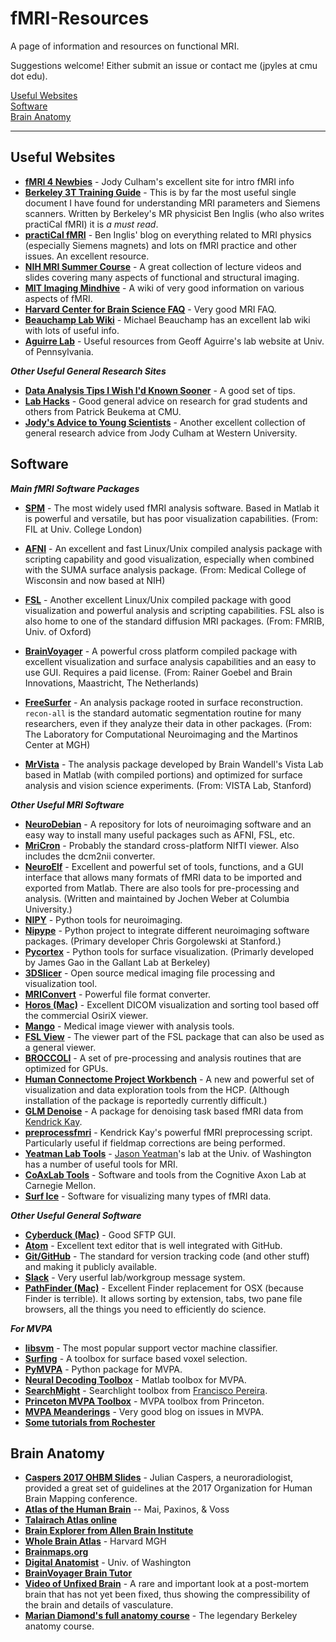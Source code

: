 # fMRI-Resources
A page of information and resources on functional MRI.

Suggestions welcome!
Either submit an issue or contact me (jpyles at cmu dot edu).

[Useful Websites](#useful-websites)  
[Software](#software)  
[Brain Anatomy](#brain-anatomy)  


---


## Useful Websites


* **[fMRI 4 Newbies](http://culhamlab.ssc.uwo.ca/fmri4newbies/)** - Jody Culham's excellent site for intro fMRI info
* **[Berkeley 3T Training Guide](http://bic.berkeley.edu/sites/default/files/3T_user_training_FAQ_08Mar2012.doc)** - This is by far the most useful single document I have found for understanding MRI parameters and Siemens scanners. Written by Berkeley's MR physicist Ben Inglis (who also writes practiCal fMRI) it is *a must read*.
* **[practiCal fMRI](https://practicalfmri.blogspot.com/)** - Ben Inglis' blog on everything related to MRI physics (especially Siemens magnets) and lots on fMRI practice and other issues. An excellent resource.
* **[NIH MRI Summer Course](https://fmrif.nimh.nih.gov/public/fmri-course)** - A great collection of lecture videos and slides covering many aspects of functional and structural imaging.
* **[MIT Imaging Mindhive](http://mindhive.mit.edu/imaging)** - A wiki of very good information on various aspects of fMRI.
* **[Harvard Center for Brain Science FAQ](http://cbs.fas.harvard.edu/science/core-facilities/neuroimaging/information-investigators/MRphysicsfaq)** - Very good MRI FAQ.
* **[Beauchamp Lab Wiki](http://www.openwetware.org/wiki/Beauchamp:Lab_Notebook)** - Michael Beauchamp has an excellent lab wiki with lots of useful info.
* **[Aguirre Lab](https://cfn.upenn.edu/aguirre/wiki/public:methods)** - Useful resources from Geoff Aguirre's lab website at Univ. of Pennsylvania.

***Other Useful General Research Sites***
* **[Data Analysis Tips I Wish I'd Known Sooner](http://deevybee.blogspot.com/2014/04/data-analysis-ten-tips-i-wish-id-known.html)** - A good set of tips.
* **[Lab Hacks](https://github.com/pbeukema/LabHacks)** - Good general advice on research for grad students and others from Patrick Beukema at CMU.
* **[Jody's Advice to Young Scientists](http://www.culhamlab.com/academic-advice/)** - Another excellent collection of general research advice from Jody Culham at Western University.


## Software

***Main fMRI Software Packages***

* **[SPM](http://www.fil.ion.ucl.ac.uk/spm/)** - The most widely used fMRI analysis software. Based in Matlab it is powerful and versatile, but has poor visualization capabilities. (From: FIL at Univ. College London)

* **[AFNI](https://afni.nimh.nih.gov/)** - An excellent and fast Linux/Unix compiled analysis package with scripting capability and good visualization, especially when combined with the SUMA surface analysis package. (From: Medical College of Wisconsin and now based at NIH)

* **[FSL](https://fsl.fmrib.ox.ac.uk/fsl/fslwiki)** - Another excellent Linux/Unix compiled package with good visualization and powerful analysis and scripting capabilities. FSL also is also home to one of the standard diffusion MRI packages. (From: FMRIB, Univ. of Oxford)

* **[BrainVoyager](http://www.brainvoyager.com/)** - A powerful cross platform compiled package with excellent visualization and surface analysis capabilities and an easy to use GUI. Requires a paid license. (From: Rainer Goebel and Brain Innovations, Maastricht, The Netherlands)

* **[FreeSurfer](https://surfer.nmr.mgh.harvard.edu/)** - An analysis package rooted in surface reconstruction. `recon-all` is the standard automatic segmentation routine for many researchers, even if they analyze their data in other packages. (From: The Laboratory for Computational Neuroimaging and the Martinos Center at MGH)

* **[MrVista](https://github.com/vistalab/vistasoft)** - The analysis package developed by Brain Wandell's Vista Lab based in Matlab (with compiled portions) and optimized for surface analysis and vision science experiments. (From: VISTA Lab, Stanford)

***Other Useful MRI Software***

* **[NeuroDebian](http://neuro.debian.net/)** - A repository for lots of neuroimaging software and an easy way to install many useful packages such as AFNI, FSL, etc.
* **[MriCron](http://people.cas.sc.edu/rorden/mricron/index.html)** - Probably the standard cross-platform NIfTI viewer. Also includes the dcm2nii converter.
* **[NeuroElf](http://neuroelf.net/)** - Excellent and powerful set of tools, functions, and a GUI interface that allows many formats of fMRI data to be imported and exported from Matlab. There are also tools for pre-processing and analysis. (Written and maintained by Jochen Weber at Columbia University.)
* **[NIPY](http://nipy.org/)** - Python tools for neuroimaging.
* **[Nipype](http://nipype.readthedocs.io/en/latest/#)** - Python project to integrate different neuroimaging software packages. (Primary developer Chris Gorgolewski at Stanford.)
* **[Pycortex](https://gallantlab.github.io/)** - Python tools for surface visualization. (Primarly developed by James Gao in the Gallant Lab at Berkeley)
* **[3DSlicer](https://www.slicer.org/)** - Open source medical imaging file processing and visualization tool.
* **[MRIConvert](http://lcni.uoregon.edu/downloads/mriconvert)** - Powerful file format converter.
* **[Horos (Mac)](https://www.horosproject.org/)** - Excellent DICOM visualization and sorting tool based off the commercial OsiriX viewer.
* **[Mango](http://ric.uthscsa.edu/mango/)** - Medical image viewer with analysis tools.
* **[FSL View](https://fsl.fmrib.ox.ac.uk/fsl/fslwiki/FslView)** - The viewer part of the FSL package that can also be used as a general viewer.
* **[BROCCOLI](https://github.com/wanderine/BROCCOLI)** - A set of pre-processing and analysis routines that are optimized for GPUs.
* **[Human Connectome Project Workbench](http://www.humanconnectome.org/software/connectome-workbench)** - A new and powerful set of visualization and data exploration tools from the HCP. (Although installation of the package is reportedly currently difficult.)
* **[GLM Denoise](http://kendrickkay.net/GLMdenoise/)** - A package for denoising task based fMRI data from [Kendrick Kay](http://cvnlab.net/).
* **[preprocessfmri](https://github.com/kendrickkay/preprocessfmri)** - Kendrick Kay's powerful fMRI preprocessing script. Particularly useful if fieldmap corrections are being performed.
* **[Yeatman Lab Tools](https://github.com/yeatmanlab)** - [Jason Yeatman](http://www.jasonyeatman.com/)'s lab at the Univ. of Washington has a number of useful tools for MRI.
* **[CoAxLab Tools](https://github.com/CoAxLab)** - Software and tools from the Cognitive Axon Lab at Carnegie Mellon.
* **[Surf Ice](https://www.nitrc.org/projects/surfice/)** - Software for visualizing many types of fMRI data.


***Other Useful General Software***

* **[Cyberduck (Mac)](https://cyberduck.io/?l=en)** - Good SFTP GUI.
* **[Atom](https://atom.io/)** - Excellent text editor that is well integrated with GitHub.
* **[Git/GitHub](https://github.com/git)** - The standard for version tracking code (and other stuff) and making it publicly available.
* **[Slack](https://slack.com/)** - Very userful lab/workgroup message system.
* **[PathFinder (Mac)](https://cocoatech.com/)** - Excellent Finder replacement for OSX (because Finder is terrible). It allows sorting by extension, tabs, two pane file browsers, all the things you need to efficiently do science.


***For MVPA***

* **[libsvm](https://www.csie.ntu.edu.tw/~cjlin/libsvm/)** - The most popular support vector machine classifier.
* **[Surfing](http://surfing.sourceforge.net/Welcome.html)** - A toolbox for surface based voxel selection.
* **[PyMVPA](http://www.pymvpa.org/)** - Python package for MVPA.
* **[Neural Decoding Toolbox](http://www.readout.info/)** - Matlab toolbox for MVPA.
* **[SearchMight](http://www.franciscopereira.org/searchmight/)** - Searchlight toolbox from [Francisco Pereira](http://www.franciscopereira.org/).
* **[Princeton MVPA Toolbox](https://github.com/princetonuniversity/princeton-mvpa-toolbox)** - MVPA toolbox from Princeton.
* **[MVPA Meanderings](http://mvpa.blogspot.com/)** - Very good blog on issues in MVPA.
* **[Some tutorials from Rochester](http://www2.bcs.rochester.edu/sites/raizada/fmri-matlab.html)**



## Brain Anatomy

* **[Caspers 2017 OHBM Slides](https://www.humanbrainmapping.org/files/2017/ED%20Courses/Course%20Materials/Anatomy_Caspers_Julian.pdf)** - Julian Caspers, a neuroradiologist, provided a great set of guidelines at the 2017 Organization for Human Brain Mapping conference.
* **[Atlas of the Human Brain](http://www.amazon.com/Atlas-Human-Brain-Third-Edition/dp/012373603X)** -- Mai, Paxinos, & Voss
* **[Talairach Atlas online](http://www.talairach.org/)**
* **[Brain Explorer from Allen Brain Institute](http://human.brain-map.org/static/brainexplorer)**
* **[Whole Brain Atlas](http://www.med.harvard.edu/aanlib/home.html)** - Harvard MGH
* **[Brainmaps.org](brainmaps.org)**
* **[Digital Anatomist](http://www9.biostr.washington.edu/da.html)** - Univ. of Washington
* **[BrainVoyager Brain Tutor](http://www.brainvoyager.com/products/braintutor.html)**
* **[Video of Unfixed Brain](https://youtu.be/jHxyP-nUhUY)** - A rare and important look at a post-mortem brain that has not yet been fixed, thus showing the compressibility of the brain and details of vasculature.
* **[Marian Diamond's full anatomy course](https://www.youtube.com/watch?v=S9WtBRNydso&list=PLYaP1u75QsCDt6gTE29X758sD7-by7U_T)** - The legendary Berkeley anatomy course.
